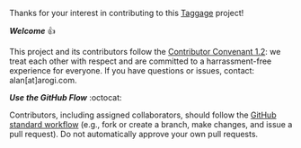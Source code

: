 Thanks for your interest in contributing to this [Taggage](http://taggage.com) project!

*<strong>Welcome</strong>* :+1:  

This project and its contributors follow the [Contributor Convenant 1.2](http://contributor-covenant.org/): we treat each other with respect and are committed to a harrassment-free experience for everyone. If you have questions or issues, contact: alan[at]arogi.com.

*<strong>Use the GitHub Flow</strong>* :octocat:  

Contributors, including assigned collaborators, should follow the [GitHub standard workflow](https://guides.github.com/introduction/flow/) (e.g., fork or create a branch, make changes, and issue a pull request). Do not automatically approve your own pull requests. 
